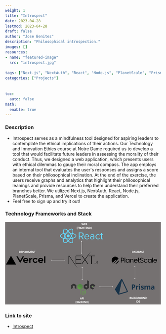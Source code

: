 ```yaml
---
weight: 1
title: "Introspect"
date: 2023-04-28
lastmod: 2023-04-28
draft: false
author: "Jose Benitez"
description: "Philosophical introspection."
images: []
resources:
- name: "featured-image"
  src: "introspect.jpg"

tags: ["Next.js", "NextAuth", "React", "Node.js", "PlanetScale", "Prisma", "Vercel"]
categories: ["Projects"]


toc:
  auto: false
math:
  enable: true
---
```


### Description
- Introspect serves as a mindfulness tool designed for aspiring leaders to contemplate the ethical implications of their actions. Our Technology and Innovation Ethics course at Notre Dame required us to develop a tool that would facilitate future leaders in assessing the morality of their conduct. Thus, we designed a web application, which presents users with ethical dilemmas to gauge their moral compass. The app employs an internal tool that evaluates the user's responses and assigns a score based on their philosophical inclination. At the end of the exercise, the users receive graphs and analytics that highlight their philosophical leanings and provide resources to help them understand their preferred branches better. We utilized Next.js, NextAuth, React, Node.js, PlanetScale, Prisma, and Vercel to create the application.
- Feel free to sign up and try it out!

### Technology Frameworks and Stack
![Code Stack](code-stack.png)

### Link to site
- [Introspect](https://introspect-brown.vercel.app/)